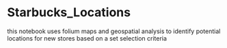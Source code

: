 # Starbucks_Locations
 this notebook uses folium maps and geospatial analysis to identify potential locations for new stores based on a set selection criteria

